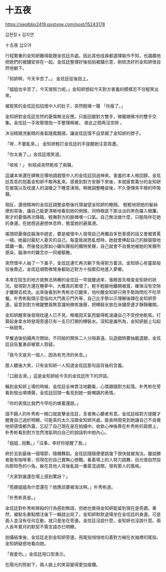 # 十五夜

https://seolbbo2419.postype.com/post/15243178

김현정 x 김지연



十五夜 십오야



行程繁重的金知妍難得能跟金炫廷共處。因此其他成員都選擇裝作不知，也識趣地把她們的被舖安排在一起。金炫廷整理好後拍拍被舖示意，剛梳洗好的金知妍很自然地躺下。

 

「知妍啊，今天辛苦了。」 金炫廷從後抱上。

 

「姐姐也辛苦了，今天很努力呢。」金知妍想起今天對方害羞的模樣忍不住輕笑出來。

 

被取笑的金炫廷掐掐懷中人的肚子，突然輕嘆一聲 「你瘦了。」

 

金知妍對金炫廷忽然的憂傷無法反應。只能回握對方雙手，微暖跟微冷的雙手交集。金炫廷一手收緊懷抱一手整理棉被， 彼此之間再沒空隙 。

 

沐浴精跟洗髮精的香氣隨風飄揚，讓金炫廷情不自禁親了金知妍的脖子。

 

「呀...不要亂來。」 金知妍輕打金炫廷的手提醒她注意周遭。

 

「你太香了。」金炫廷壞笑道。

 

「咳咳！」 秋昭貞突然乾咳了兩聲。

 

這讓本來還在肆無忌憚地調戲懷中人的金炫廷回過神來。害羞的本人格回歸，金炫廷乖乖的抱着金知妍不敢再亂來。感覺到對方安靜下來後，本就疲累萬分的金知妍在被窩以及枕邊人的溫暖之下睡意湧現。稍微調整睡姿後，不久便傳來平穩的呼吸聲。

 

相反，還很精神的金炫廷調整姿勢後托頭凝望金知妍的睡顏。 輕輕地把她的髮絲撩到耳後，讓自己能更清晰地看到她的側顏，同時眼底下那淡淡的黑色躍入眼簾。剛才的憂傷再次降臨，輕撫對方的臉微嘆一口氣。自己無法做什麼，只能陪伴在她的身邊。在她想逃避想休息時，擔當她的避風港。

 

搖頭把憂傷從腦海中趕走，要是被懷中人發現自己再獨自多愁善感的話又會被責罵一頓。她最討厭杞人憂天的自己。每當我胡思亂想時，她就會捧起自己的臉狠狠地蹂躪一番。然後發出那如小雞叫聲般的獨特笑聲，自己就會不自覺地被她的笑聲所感染，腦海中的雜念亦一同被驅散。

 

突然懷中人抽了一下鼻子，金炫廷連忙再次躺下免得對方着涼。金知妍心有靈犀般往後靠近，金炫廷順勢微彎身軀貼近對方十指緊扣地進入夢鄉。

 

本來在陌生的地方就無法熟睡的金炫廷一早就醒過來，張眼首先檢查金知妍的狀況。發現對方還在睡夢中，大概真的累壞了。輕手輕腳地離開被窩，確保沒有空隙才離開去梳洗。出來後看到朴秀彬亦已醒來，怕吵醒金知妍只用手勢詢問吃不吃早餐。朴秀彬點頭示意指向大門表示門外等，自己比手勢以示理解後蹲在金知妍旁邊。留意到對方微皺雙眉無意識地微咳幾聲，把樽裝水放在床舖旁邊才靜靜離開。

 

金知妍醒來後發現枕邊人已不見，喉嚨因天氣而變得乾渴讓自己不受控地乾咳。打算起身拿水時發現旁邊已有一支已打開的樽裝水。深知是誰所為，金知妍臉上勾起一絲甜笑。

 

早餐過後拍攝再次開始，不同組的關係二人分隔甚遠。玩遊戲時要抽籤選題，金炫廷自告奮勇卻被眾人質疑。

 

「我今天是另一個人，因為有充沛的休息。」

 

眾人聽後大笑，只有金知妍一人知道金炫廷那句話背後的含義。

 

「口甜舌滑。」這是金知妍給今天的金炫廷所下的評語。

 

輪到金知妍上場的時候，金炫廷全神貫注地觀看，心情跟隨對方起落。朴秀彬在旁看到發出嘖嘖聲，金炫廷回頭一看見到她一臉嘲諷的表情。

 

「你的表情比我們今早吃的蜂蜜還甜。」

 

語不饒人的朴秀彬一開口就直擊金炫廷，言者無心聽者有意。金炫廷經對方提醒才醒覺自己過於明顯，可能真的太久沒跟金知妍共處。能長時間見到她讓自己不自覺地把感情都外露，忘記了自己現在是在拍攝中。收歛心神後靠在朴秀彬的肩膀上，朴秀彬看到對方忽然洩氣明白自己的說話刺中她內心。

 

「姐姐...抱歉。」「沒事，幸好你提醒了我。」

 

終於去到最後一個環節，隨機舞蹈。金炫廷隨隨便便跳幾下很快就被淘汰。雖說勝者能有咖啡車，但現在的自己實無心戀戰。看着場上的人努力跳舞，目光很自然投向那棕色的小兔。躲在其他人背後亂跳一番蒙混過關，很有那人的風格。

 

「大家對誰還在場上感到驚訝？」

 

「苞娜姐姐為什麼還在？她應該要被淘汰啊。」朴秀彬道。

 

「朴秀彬真是。」

 

金炫廷對朴秀彬隊殺的行為感到無語，但她也覺得金知妍能留到現在是奇蹟。果然，被點名重點關注後下一輪就出局了。金知妍默默退場坐在金炫廷的身邊。可是兩人並沒有任何互動，就只是坐在旁邊。金炫廷沒說什麼，金知妍也沒說什麼。兩人長年累月的默契不需言語亦已明瞭。

 

拍攝結束後，金炫廷走到金知妍旁邊。用尾指悄悄地勾着對方縮在衣袖裡的尾指，金知妍疑惑地看向她。

 

「我愛你。」金炫廷用口型表示。

 

在陽光的照射下，兩人臉上的笑容變得更加燦爛。 